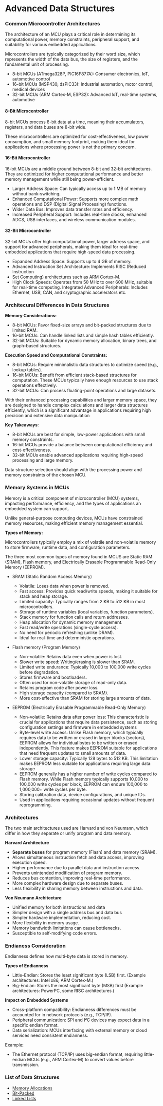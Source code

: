 # Advanced Data Structures

### Common Microcontroller Architectures

The architecture of an MCU plays a critical role in determining its
computational power, memory constraints, peripheral support, and suitability for
various embedded applications.

Microcontrollers are typically categorized by their word size, which represents
the width of the data bus, the size of registers, and the fundamental unit of
processing.

- 8-bit MCUs (ATmega328P, PIC16F877A): Consumer electronics, IoT, automotive control
- 16-bit MCUs (MSP430, dsPIC33): Industrial automation, motor control, medical devices
- 32-bit MCUs (ARM Cortex-M, ESP32): Advanced loT, real-time systems, automotive

#### 8-Bit Microcontroller

8-bit MCUs process 8-bit data at a time, meaning their accumulators, registers,
and data buses are 8-bit wide.

These microcontrollers are optimized for cost-effectiveness, low power
consumption, and small memory footprint, making them ideal for applications
where processing power is not the primary concern.

#### 16-Bit Microcontroller

16-bit MCUs are a middle ground between 8-bit and 32-bit architectures. They are
optimized for higher computational performance and better memory management
while still being power-efficient.

- Larger Address Space: Can typically access up to 1 MB of memory without bank-switching.
- Enhanced Computational Power: Supports more complex math operations and DSP
(Digital Signal Processing) functions.
- Wider Data Bus: Improves data transfer rates and efficiency.
- Increased Peripheral Support: Includes real-time clocks, enhanced ADCS, USB
interfaces, and wireless communication modules.

#### 32-Bit Microcontroller

32-bit MCUs offer high computational power, larger address space, and support
for advanced peripherals, making them ideal for real-time embedded applications
that require high-speed data processing.

- Expanded Address Space: Supports up to 4 GB of memory.
- Advanced Instruction Set Architecture: Implements RISC (Reduced Instruction
- Set Computing) architectures such as ARM Cortex-M.
- High Clock Speeds: Operates from 50 MHz to over 600 MHz, suitable for
real-time computing. Integrated Advanced Peripherals: Includes Ethernet, USB,
CAN, and cryptographic accelerators etc.

### Architecural Differences in Data Structures

**Memory Considerations:**

- 8-bit MCUs: Favor fixed-size arrays and bit-packed structures due to limited
RAM.
- 16-bit MCUs: Can handle linked lists and simple hash tables efficiently.
- 32-bit MCUs: Suitable for dynamic memory allocation, binary trees, and
graph-based structures.

**Execution Speed and Computational Constraints:**

- 8-bit MCUs: Require minimalistic data structures to optimize speed (e.g.,
lookup tables).
- 16-bit MCUs: Benefit from efficient stack-based structures for computation.
These MCUs typically have enough resources to use stack operations effectively.
- 32-bit MCUs: Can process floating-point operations and large datasets.

With their enhanced processing capabilities and larger memory space, they are
designed to handle complex calculations and larger data structures efficiently,
which is a significant advantage in applications requiring high precision and
extensive data manipulation

**Key Takeaways:**

- 8-bit MCUs are best for simple, low-power applications with small memory constraints.
- 16-bit MCUs provide a balance between computational efficiency and cost-effectiveness.
- 32-bit MCUs enable advanced applications requiring high-speed processing and large memory.

Data structure selection should align with the processing power and memory
constraints of the chosen MCU.

### Memory Systems in MCUs

Memory is a critical component of microcontroller (MCU) systems, impacting
performance, efficiency, and the types of applications an embedded system can
support.

Unlike general-purpose computing devices, MCUs have constrained memory
resources, making efficient memory management essential.

**Types of Memory:**

Microcontrollers typically employ a mix of volatile and non-volatile memory to
store firmware, runtime data, and configuration parameters.

The three most common types of memory found in MCUS are Static RAM (SRAM), Flash
memory, and Electrically Erasable Programmable Read-Only Memory (EEPROM).

- SRAM (Static Random Access Memory)
    - Volatile: Loses data when power is removed.
    - Fast access: Provides quick read/write speeds, making it suitable for
    stack and heap storage.
    - Limited capacity: Typically ranges from 2 KB to 512 KB in most
    microcontrollers.
    - Storage of runtime variables (local variables, function parameters).
    - Stack memory for function calls and return addresses.
    - Heap allocation for dynamic memory management.
    - Fast read/write operations (single-cycle access).
    - No need for periodic refreshing (unlike DRAM).
    - Ideal for real-time and deterministic operations.

- Flash memory (Program Memory)
    - Non-volatile: Retains data even when power is lost.
    - Slower write speed: Writing/erasing is slower than SRAM.
    - Limited write endurance: Typically 10,000 to 100,000 write cycles before
    degradation.
    - Stores firmware and bootloaders.
    - Often used for non-volatile storage of read-only data.
    - Retains program code after power loss.
    - High storage capacity (compared to SRAM).
    - More cost-effective than SRAM for storing large amounts of data.

- EEPROM (Electrically Erasable Programmable Read-Only Memory)
    - Non-volatile: Retains data after power loss: This characteristic is
    crucial for applications that require data persistence, such as storing
    configuration settings and firmware in embedded systems
    - Byte-level write access: Unlike Flash memory, which typically requires
    data to be written or erased in larger blocks (sectors), EEPROM allows for
    individual bytes to be written or erased independently. This feature makes
    EEPROM suitable for applications that need frequent updates to small amounts
    of data.
    - Lower storage capacity: Typically 128 bytes to 512 KB.  This limitation
    makes EEPROM less suitable for applications requiring large data storage
    - EEPROM generally has a higher number of write cycles compared to Flash
    memory. While Flash memory typically supports 10,000 to 100,000 write cycles
    per block, EEPROM can endure 100,000 to 1,000,000+ write cycles per byte.
    - Storing calibration data, device configurations, and unique IDs.
    - Used in applications requiring occasional updates without frequent reprogramming.

### Architectures

The two main architectures used are Harvard and von Neumann, which differ in how
they separate or unify program and data memory.

**Harvard Architecture**

- **Separate buses** for program memory (Flash) and data memory (SRAM).
- Allows simultaneous instruction fetch and data access, improving execution
speed.
- Higher performance due to parallel data and instruction access.
- Prevents unintended modification of program memory.
- Reduces bus contention, improving real-time performance.
- More complex hardware design due to separate buses.
- Less flexibility in sharing memory between instructions and data.

**Von Neumann Architecture**

- Unified memory for both instructions and data
- Simpler design with a single address bus and data bus
- Simpler hardware implementation, reducing cost.
- More flexibility in memory usage.
- Memory bandwidth limitations can cause bottlenecks.
- Susceptible to self-modifying code errors.

###  Endianess Consideration

Endianness defines how multi-byte data is stored in memory.

**Types of Endianness**

- Little-Endian: Stores the least significant byte (LSB) first. (Example
architectures: Intel x86, ARM Cortex-M.)
- Big-Endian: Stores the most significant byte (MSB) first (Example
architectures: PowerPC, some RISC architectures.)

**Impact on Embedded Systems**

- Cross-platform compatibility: Endianness differences must be accounted for in
network protocols (e.g., TCP/IP).
- Peripheral communication: SPI and I²C devices may expect data in a specific
endian format.
- Data serialization: MCUs interfacing with external memory or cloud services
need consistent endianness.

Example: 

- The Ethernet protocol (TCP/IP) uses big-endian format, requiring little-endian
MCUs (e.g., ARM Cortex-M) to convert values before transmission.


### List of Data Structures

- [Memory Allocations](memory)
- [Bit-Packed](bit_packed/)
- [Linked Lists](linked/)
